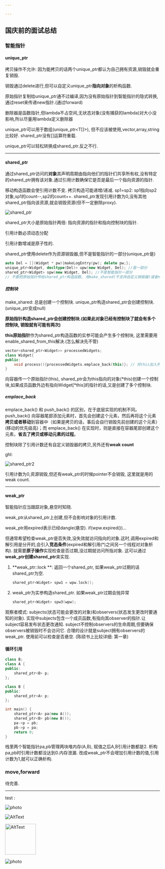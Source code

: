 ```yaml
---

---
```


## 国庆前的面试总结

### 智能指针

#### unique_ptr

拷贝操作不允许: 因为能拷贝的话两个unique_ptr都认为自己拥有资源,销毁就会重复销毁.

销毁通过delete进行,但可以自定义unique_ptr**指向对象**的析构函数.

原始指针复制给unique_ptr通不过编译,因为没有原始指针到智能指针的隐式转换,通过reset来传递new指针.(通过forward)

删除器是函数指针,但lambda不占空间,无状态对象(没有捕获的lambda)对大小没影响,所以尽量用lambda定义删除器

unique_ptr可以用于数组(unique_ptr<T[]>), 但不应该被使用,vector,array,string比较好. shared_ptr没有[]运算符重载.

unique_ptr可以轻松转换成shared_ptr.反之不行.

---

#### shared_ptr

通过shared_ptr访问的**对象**其声明周期由指向他们的指针们共享所有权,没有特定的shared_ptr拥有该对象.通过引用计数确保它是否是最后一个指向资源的指针.

移动构造函数会使引用计数不变. 拷贝构造可能递增/递减. sp1=sp2: sp1指向sp2对象,sp1的count--,sp2的count++. shared_ptr发现引用计数为0,没有其他shared_ptr指向该资源,就会销毁资源(但不一定删除proxy).

![shared_ptr](../assets/images/shared_ptr.png)



shared_ptr大小是原始指针两倍: 指向资源的指针和指向控制块的指针.

引用计数必须动态分配

引用计数增减是原子性的.

shared_ptr使用delete作为资源销毁器,但不是智能指针的一部分(unique_ptr是)

```c++
auto Del = [](Widget * pw){makeLogEntry(pw); delete pw;};
unique_ptr<Widget, decltype(Del)> upw(new Widget, Del); //是一部分
shared_ptr<Widget> spw(new Widget, Del); //不是智能指针一部分
// 不要把原始指针传给shared_ptr构造函数, 用make_shared(不支持自定义销毁器)或者new出来的结果. 之后可以用shared_ptr拷贝构造其他shared_ptr.
```



##### 控制块

make_shared: 总是创建一个控制块. unique_ptr构造shared_ptr会创建控制块.(unique_ptr变成null)

**原始指针构造shared_ptr会创建控制块.(如果此对象已经有控制块了就会有多个控制块, 销毁就有可能有两次)**

**this原始指针**作为shared_ptr构造函数的实参可能会产生多个控制块, 这里需要用enable_shared_from_this解决.(怎么解决先不管)

```C++
vector<shared_ptr<Widget>> processedWidgets;
class Widget{
public:
    void process(){processedWidgets.emplace_back(this)}; // 将this加入列表
}
```

向容器传一个原始指针(this), shared_ptr会为this指向的对象(*this)创建一个控制块,如果成员函数外边有指向Widget[\*this]的指针的话,又是创建了多个控制块.

##### emplace_back

emplace_back() 和 push_back() 的区别，在于底层实现的机制不同。push_back() 向容器尾部添加元素时，首先会创建这个元素，然后再将这个元素**拷贝或者移动**到容器中（如果是拷贝的话，事后会自行销毁先前创建的这个元素）(移动的优先级高)；而 emplace_back() 在实现时，则是直接在容器尾部创建这个元素，**省去了拷贝或移动元素的过程**。

控制块除了引用计数还有自定义销毁器的拷贝,另外还有**weak count**

ghl: 

![shared_ptr2](../assets/images/shared_ptr2.png)

引用计数为0,资源销毁,但还有weak_ptr的时候pointer不会销毁, 这里就是用的weak count.

---

#### weak_ptr

智能指针应当跟踪对象,悬空时知晓.

weak_ptr从shared_ptr上创建,但不会影响对象的引用计数.

weak_ptr用expired表示已经dangle(悬空). if(wpw.expired())...

但通常希望检查weak_ptr是否失效,没失效就访问指向的对象.这时,调用expired和解引用是分开的,会引入**竞态条件**(expired和解引用(*)之间另一个线程对对象析构). 就需要**原子操作**实现检查是否过期,没过期就访问所指对象. 这可以通过**weak_ptr创建shared_ptr**来实现.

1. **weak_ptr::lock **: 返回一个shared_ptr, 如果weak_ptr过期的话shared_ptr为空.

   ```c++
   shared_ptr<Widget> spw1 = wpw.lock();
   ```

2. weak_ptr为实参构造shared_ptr. 如果weak_ptr过期会抛异常

   ```c++
   shared_ptr<Widget> spw3(wpw);
   ```

观察者模式: subjects(状态可能会更改的对象)和observers(状态发生更改时要通知的对象). 实现中subjects包含一个成员函数,有指向其observer的指针.让subject容易发布状态更改通知. subject不控制observers的生命周期,但要确保observers被销毁时不会访问它. 合理的设计就是subject拥有observers的weak_ptr. 使用前可以检查是否悬空. (陈硕书上比较详细: 第一章)

#### 循环引用

```c++
class B;
class A {
public:
    shared_ptr<B> p;
};

class B {
public:
    shared_ptr<A> p;
};

int main() {
    shared_ptr<A> pa(new A());
    shared_ptr<B> pb(new B());
    pa->p = pb;
    pb->p = pa;
    return 0;
}
```

栈里两个智能指针pa,pb管理两块堆内存(A,B), 赋值之后A,B引用计数都是2. 析构pa,pb时引用计数都没达到0.内存泄漏. 改成weak_ptr不会增加引用计数的值,引用计数为1,就可以正确析构.



### move,forward

待完善.

---

test : 

![photo](https://github.com/Graveflli/Graveflli.github.io/blob/master/assets/images/shared_ptr.png) 

![AltText](../assets/images/shared_ptr.png)

<img src="/assets/images/shared_ptr.png" width="100" height="100" alt="AltText" />

![photo](../assets/images/shared_ptr-1633576108949.png)